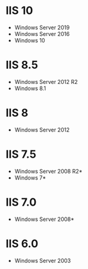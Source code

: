 # IIS 10
- Windows Server 2019 
- Windows Server 2016 
- Windows 10

# IIS 8.5
- Windows Server 2012 R2 
- Windows 8.1 

# IIS 8
- Windows Server 2012 

# IIS 7.5
- Windows Server 2008 R2* 
- Windows 7* 

# IIS 7.0
- Windows Server 2008* 

# IIS 6.0
- Windows Server 2003